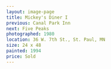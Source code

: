 ```yaml
---
layout: image-page
title: Mickey's Diner I
previous: Canal Park Inn
next: Five Peaks
photographed: 1980
location: 36 W. 7th St., St. Paul, MN  
size: 24 x 48
painted: 1994
price: Sold
---
```

